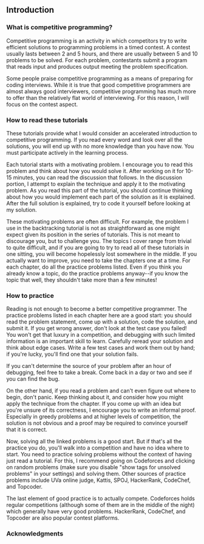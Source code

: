 ## Introduction

### What is competitive programming?

Competitive programming is an activity in which competitors try to write efficient solutions to programming problems in a timed contest. A contest usually lasts between 2 and 5 hours, and there are usually between 5 and 10 problems to be solved. For each problem, contestants submit a program that reads input and produces output meeting the problem specification.

Some people praise competitive programming as a means of preparing for coding interviews. While it is true that good competitive programmers are almost always good interviewers, competitive programming has much more to offer than the relatively flat world of interviewing. For this reason, I will focus on the contest aspect.

### How to read these tutorials

These tutorials provide what I would consider an accelerated introduction to competitive programming. If you read every word and look over all the solutions, you will end up with no more knowledge than you have now. You must participate actively in the learning process.

Each tutorial starts with a motivating problem. I encourage you to read this problem and think about how you would solve it. After working on it for 10-15 minutes, you can read the discussion that follows. In the discussion portion, I attempt to explain the technique and apply it to the motivating problem. As you read this part of the tutorial, you should continue thinking about how you would implement each part of the solution as it is explained. After the full solution is explained, try to code it yourself before looking at my solution.

These motivating problems are often difficult. For example, the problem I use in the backtracking tutorial is not as straightforward as one might expect given its position in the series of tutorials. This is not meant to discourage you, but to challenge you. The topics I cover range from trivial to quite difficult, and if you are going to try to read all of these tutorials in one sitting, you will become hopelessly lost somewhere in the middle. If you actually want to improve, you need to take the chapters one at a time. For each chapter, do all the practice problems listed. Even if you think you already know a topic, do the practice problems anyway--if you know the topic that well, they shouldn't take more than a few minutes!

### How to practice

Reading is not enough to become a better competitive programmer. The practice problems listed in each chapter here are a good start: you should read the problem statement, come up with a solution, code the solution, and submit it. If you get wrong answer, don't look at the test case you failed! You won't get that luxury in a competition, and debugging with such limited information is an important skill to learn. Carefully reread your solution and think about edge cases. Write a few test cases and work them out by hand; if you're lucky, you'll find one that your solution fails.

If you can't determine the source of your problem after an hour of debugging, feel free to take a break. Come back in a day or two and see if you can find the bug.

On the other hand, if you read a problem and can't even figure out where to begin, don't panic. Keep thinking about it, and consider how you might apply the technique from the chapter. If you come up with an idea but you're unsure of its correctness, I encourage you to write an informal proof. Especially in greedy problems and at higher levels of competition, the solution is not obvious and a proof may be required to convince yourself that it is correct.

Now, solving all the linked problems is a good start. But if that's all the practice you do, you'll walk into a competition and have no idea where to start. You need to practice solving problems without the context of having just read a tutorial. For this, I recommend going on Codeforces and clicking on random problems (make sure you disable "show tags for unsolved problems" in your settings) and solving them. Other sources of practice problems include UVa online judge, Kattis, SPOJ, HackerRank, CodeChef, and Topcoder.

The last element of good practice is to actually compete. Codeforces holds regular competitions (although some of them are in the middle of the night) which generally have very good problems. HackerRank, CodeChef, and Topcoder are also popular contest platforms.

### Acknowledgments


